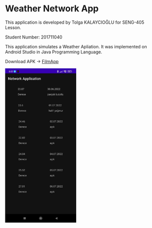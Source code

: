 # Weather Network App


This application is developed by Tolga KALAYCIOĞLU for SENG-405 Lesson. 

Student Number: 201711040

This application simulates a Weather Apliation. It was implemented on Android Studio in Java Programming Language. 

Download APK -> [FilmApp](https://github.com/tolgak99/FilmTrackApp/blob/master/FilmTrackApp.apk?raw=true)

<img src="Images/Weather1.jpg" height = "500" >

